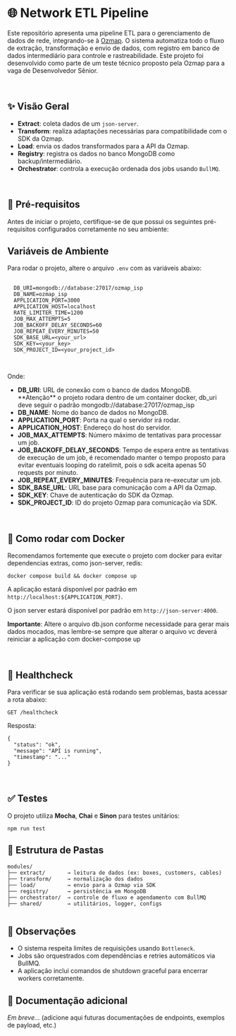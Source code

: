 <body>
  <h1>🌐 Network ETL Pipeline</h1>

  <p>
    Este repositório apresenta uma pipeline ETL para o gerenciamento de dados de rede, integrando-se à
    <a href="https://ozmap.com.br/" target="_blank">Ozmap</a>. O sistema automatiza todo o fluxo de extração,
    transformação e envio de dados, com registro em banco de dados intermediário para controle e rastreabilidade.
    Este projeto foi desenvolvido como parte de um teste técnico proposto pela Ozmap para a vaga de Desenvolvedor Sênior.
  </p>
  <br>
  <h2>✨ Visão Geral</h2>
  <ul>
    <li><strong>Extract</strong>: coleta dados de um <code>json-server</code>.</li>
    <li><strong>Transform</strong>: realiza adaptações necessárias para compatibilidade com o SDK da Ozmap.</li>
    <li><strong>Load</strong>: envia os dados transformados para a API da Ozmap.</li>
    <li><strong>Registry</strong>: registra os dados no banco MongoDB como backup/intermediário.</li>
    <li><strong>Orchestrator</strong>: controla a execução ordenada dos jobs usando <code>BullMQ</code>.</li>
  </ul>
  <br>
  <h2>🔧 Pré-requisitos</h2>
  <p>
    Antes de iniciar o projeto, certifique-se de que possui os seguintes pré-requisitos configurados corretamente no seu ambiente:
  </p>

  <h2>Variáveis de Ambiente</h2>
  <p>Para rodar o projeto, altere o arquivo <code>.env</code> com as variáveis abaixo:</p>

  <pre>
  <code>
  DB_URI=mongodb://database:27017/ozmap_isp
  DB_NAME=ozmap_isp
  APPLICATION_PORT=3000
  APPLICATION_HOST=localhost
  RATE_LIMITER_TIME=1200
  JOB_MAX_ATTEMPTS=5
  JOB_BACKOFF_DELAY_SECONDS=60
  JOB_REPEAT_EVERY_MINUTES=50
  SDK_BASE_URL=&lt;your_url&gt;
  SDK_KEY=&lt;your_key&gt;
  SDK_PROJECT_ID=&lt;your_project_id&gt;
  </code>
  </pre>

  <p>Onde:</p>
  <ul>
      <li><strong>DB_URI</strong>: URL de conexão com o banco de dados MongoDB. **Atenção** o projeto rodara dentro de um container docker, db_uri deve seguir o padrão mongodb://database:27017/ozmap_isp</li>
      <li><strong>DB_NAME</strong>: Nome do banco de dados no MongoDB.</li>
      <li><strong>APPLICATION_PORT</strong>: Porta na qual o servidor irá rodar.</li>
      <li><strong>APPLICATION_HOST</strong>: Endereço do host do servidor.</li>
      <li><strong>JOB_MAX_ATTEMPTS</strong>: Número máximo de tentativas para processar um job.</li>
      <li><strong>JOB_BACKOFF_DELAY_SECONDS</strong>: Tempo de espera entre as tentativas de execução de um job, é recomendado manter o tempo proposto para evitar eventuais looping do ratelimit, pois o sdk aceita apenas 50 requests por minuto.</li>
      <li><strong>JOB_REPEAT_EVERY_MINUTES</strong>: Frequência para re-executar um job.</li>
      <li><strong>SDK_BASE_URL</strong>: URL base para comunicação com a API da Ozmap.</li>
      <li><strong>SDK_KEY</strong>: Chave de autenticação do SDK da Ozmap.</li>
      <li><strong>SDK_PROJECT_ID</strong>: ID do projeto Ozmap para comunicação via SDK.</li>
  </ul>
  <br>
  <h2>🐳 Como rodar com Docker</h2>
  <p>Recomendamos fortemente que execute o projeto com docker para evitar dependencias extras, como json-server, redis:</p>
  <pre><code>docker compose build && docker compose up  </code></pre>
  
  <p>A aplicação estará disponível por padrão em <code>http://localhost:${APPLICATION_PORT}</code>.</p>
  <p>O json server estará disponível por padrão em <code>http://json-server:4000</code>.</p>
  <p> <strong>Importante</strong>: Altere o arquivo db.json conforme necessidade para gerar mais dados mocados, mas lembre-se sempre que alterar o arquivo vc deverá reiniciar a aplicação com docker-compose up</p>

  <br>
  <h2>🧪 Healthcheck</h2>
  <p> Para verificar se sua aplicação está rodando sem problemas, basta acessar a rota abaixo: </p>
  <pre><code>GET /healthcheck</code></pre>
  <p>Resposta:</p>
  <pre><code>{
  "status": "ok",
  "message": "API is running",
  "timestamp": "..."
}</code></pre>

<br>
  <h2>✅ Testes</h2>
  <p>O projeto utiliza <strong>Mocha</strong>, <strong>Chai</strong> e <strong>Sinon</strong> para testes unitários:</p>
  <pre><code>npm run test </code></pre>

  


  
  <h2>🧱 Estrutura de Pastas</h2>
  <pre><code>modules/
├── extract/       → leitura de dados (ex: boxes, customers, cables)
├── transform/     → normalização dos dados
├── load/          → envio para a Ozmap via SDK
├── registry/      → persistência em MongoDB
├── orchestrator/  → controle de fluxo e agendamento com BullMQ
├── shared/        → utilitários, logger, configs
  </code></pre>

 





  <h2>📌 Observações</h2>
  <ul>
    <li>O sistema respeita limites de requisições usando <code>Bottleneck</code>.</li>
    <li>Jobs são orquestrados com dependências e retries automáticos via BullMQ.</li>
    <li>A aplicação inclui comandos de shutdown graceful para encerrar workers corretamente.</li>
  </ul>

  <h2>📖 Documentação adicional</h2>
  <p><em>Em breve...</em> (adicione aqui futuras documentações de endpoints, exemplos de payload, etc.)</p>
</body>
</html>
